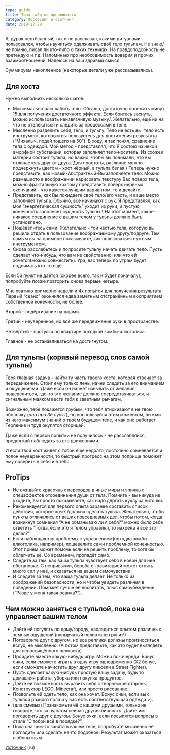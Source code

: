 ```yaml
---
type: guide
title: Типа гайд по одержимости
category: Поссесинг и свитчинг
date: 2019-12-29
---
```



Я, дурак неотёсанный, так и не рассказал, какими ритуалами пользовался, чтобы научиться одалживать своё тело тульпам. Не знаю/не помню, писал ли кто-либо о таких техниках. На правдоподобность не претендую и т.д. Напоминаю про необходимость доверия и прочих взаимоотношений. Надеюсь на ваш здравый смысл.

Суммируем накопленное (некоторые детали уже рассказывались).

## Для хоста
Нужно выполнить несколько шагов:
  - Максимально расслабить тело.
 Обычно, достаточно полежать минут 15 для получения достаточного эффекта. Если боитесь заснуть, можно использовать ненавязчивую музыку.\\ Желательно, ещё ни на что не отвлекаться и следить за процессами в теле.
  - Мысленно разделить себя, тело, и тульпу. Тело не есть вы, тело есть инструмент, которым вы пользуетесь  для достижения результата (“Михалыч, подай тощего на 50”). В ходу, я так понял, сравнение тела с одеждой.
 Мой метод - представлял, что Я состою из некой аморфной субстанции, которая заполняет тело-носитель. Из схожей материи состоит тульпа, но важно, чтобы вы понимали, что вы отличаетесь друг от друга. Для простоты, различие можно подчеркнуть цветом - хост чёрный, а тульпа белая.\\ Теперь нужно представить, как Новый-Абстрактный-Вы заполняете тело. Можно размашисто в воображении нарисовать текстуру Вас поверх тела, можно фрактальную хохлому представить поверх нервных окончаний - что кажется лучшим вариантом, то и делайте.
  - Представить, как Вы покидаете своё тело/его часть, и ваше место заполняет тульпа. Обычно, все начинают с рук.
 Я представлял, как моя “энергетическая сущность” уходит из руки, и пустую конечность заполняет сущность тульпы.\\ На этот момент, какое-никакое соединение с вашим телом у тульпы должно быть установлено.
  - Пошевелитесь сами. Желательно - той частью тела, которую вы решили отдать в пользование воображаемому другу/подруге.
 Тем самым вы на примере показываете, как пользоваться нужным инструментом.
  - Снова расслабьтесь и попросите тульпу начать двигать тело. Пусть сделает что-нибудь, что вам не свойственно, или что ей хочется(можно совместить).
 Ура, вас теперь по утрам будет поднимать кто-то ещё.

Если 5й пункт не даётся (скорее всего, так и будет поначалу), попробуйте позже повторить снова первые четыре. 

Мне хватило примерно недели и 4х попыток для получения результата.
Первый “сеанс” окончился едва замётным отстранённым восприятием собственной конечности, не более. 

Второй - подёргивание пальцами.

Третий - неуверенное, но всё же передвижение руки в пространстве.

Четвёртый - прогулка по квартире походкой зомби-алкоголика.

Главное - не останавливаться на достигнутом.

## Для тульпы (корявый перевод слов самой тульпы)
Твоя главная задача - найти ту часть твоего хоста, которая отвечает за передвижение. Стоит ему только лечь, начни следить за его вниманием и ощущениями. Даже если он начнёт изнывать от желания пошевелиться, где-то это желание должно сосредотачиваться, и сигнальным маяком вести тебя к заветным рычагам.

Возможно, тебе покажется грубым, что тебя втискивают в не твою оболочку (_она про 3й пункт_), но воспользуйся этим моментом, выжми из него максимум знаний о твоём будущем теле, и как оно работает. Терпение и труд окупятся сторицей.

Даже если с первой попытки не получилось - не расслабляйся, продолжай наблюдать за его движениями.

И если твой хост живёт с тобой ещё недолго, постоянно сомневается и полон неуверенности, то быстрый прогресс на этом поприще поможет ему поверить в себя и в тебя.

## ProTips
  - Не ожидайте красочных переходов в иные миры и эпичных спецэффектов отсоединения души от тела. Помните - вы никуда не уходите, вы просто показываете, как надо дёргать куклу за ниточки.
  - Рекомендуется для первого опыта заранее составить список действия, которые хочет/должна сделать тульпа. Желательно, чтобы пункты отличались от ваших повседневных дел, чтобы потом, когда возникнут сомнения “А не обманываю ли я себя?” можно было себе ответить “Тогда, если это я телом управлял, то нахрена я всё это делал?”
  - Если наблюдаются проблемы с управлением(походка зомби-алкоголика, например), пошевелите сами проблемной конечностью. Этот приём может помочь если не решить проблему, то хотя бы облегчить её.
 Со временем, пропадёт само.
  - Следите за тем, как ваша тульпа чувствует себя в новой для неё обстановке. С непривычки, борьба с гравитацией может отнять много сил у неё, и сказаться на вашем самочувствии.
  - И следите за тем, что ваша тульпа делает. Не только из соображений безопасности, но и чтобы увидеть различия в поведении. Поможет лучше её воспитать, плюс самоубеждение (“Разве у меня такая осанка?”).

## Чем можно заняться с тульпой, пока она управляет вашим телом
  - Дайте ей погулять по дому/городу, насладиться опытом различных земных ощущений (пупырчатый полиэтилен рулит!).
  - Поговорите друг с другом, но все реплики должны произноситься вслух, не мысленно. (А потом представьте, как это будет выглядеть для непосвящённого человека)
  - Пройдите вместе какую-нибудь игру. Можно по-очереди. Бонус очки, если сможете играть в одну игру одновременно (X2 бонус, если сможете начистить друг другу пиксели в Street Fighter).
  - Пусть сделает какую-нибудь простую вашу задачу, будь то домашняя работа, уборка или покупка продуктов.
  - Дайте ей возможность выразить себя с творческой стороны. Конструктор LEGO, Minecraft, или просто рисование.
  - Позвольте ей одеть тело, как она хочет. Бонус очки, если вы с тульпой разного пола и у вас есть соответствующая одежда >).
  - (для смелых) Познакомьте её с вашими друзьями, только не говорите, что за пультом сейчас другая личность. Дайте им поговорить друг с другом. Бонус очки, если посыпятся вопросы в стиле “С тобой всё в порядке?”.
  - Пока она чем-то занята в вашем теле, попробуйте мысленно её погладить или сделать нечто подобное. Результат может оказаться любопытным.


[Источник](http://blacksquarecurtain.tumblr.com/post/89094034620) (ru)